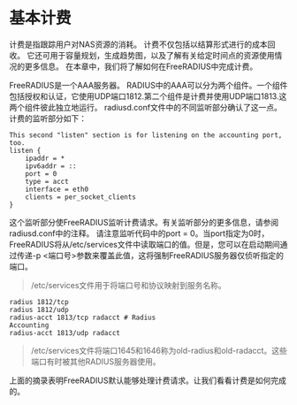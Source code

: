 # 基本计费
计费是指跟踪用户对NAS资源的消耗。 计费不仅包括以结算形式进行的成本回收。 它还可用于容量规划，生成趋势图，以及了解有关给定时间点的资源使用情况的更多信息。 在本章中，我们将了解如何在FreeRADIUS中完成计费。

FreeRADIUS是一个AAA服务器。 RADIUS中的AAA可以分为两个组件。一个组件包括授权和认证，它使用UDP端口1812.第二个组件是计费并使用UDP端口1813.这两个组件彼此独立地运行。 radiusd.conf文件中的不同监听部分确认了这一点。计费的监听部分如下：
```
This second "listen" section is for listening on the accounting port, too.
listen {
	ipaddr = *
	ipv6addr = ::
	port = 0
	type = acct
	interface = eth0
	clients = per_socket_clients
}
```
这个监听部分使FreeRADIUS监听计费请求。有关监听部分的更多信息，请参阅radiusd.conf中的注释。
请注意监听代码中的port = 0。当port指定为0时，FreeRADIUS将从/etc/services文件中读取端口的值。但是，您可以在启动期间通过传递-p <端口号>参数来覆盖此值，这将强制FreeRADIUS服务器仅侦听指定的端口。

>/etc/services文件用于将端口号和协议映射到服务名称。
> 
```
radius 1812/tcp
radius 1812/udp
radius-acct 1813/tcp radacct # Radius
Accounting
radius-acct 1813/udp radacct
```
> /etc/services文件将端口1645和1646称为old-radius和old-radacct。这些端口有时被其他RADIUS服务器使用。

上面的摘录表明FreeRADIUS默认能够处理计费请求。让我们看看计费是如何完成的。